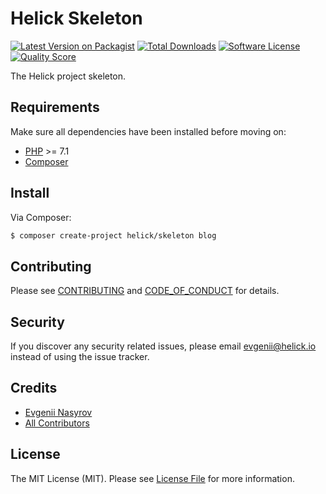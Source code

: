 # Helick Skeleton

[![Latest Version on Packagist][ico-version]][link-packagist]
[![Total Downloads][ico-downloads]][link-downloads]
[![Software License][ico-license]](LICENSE.md)
[![Quality Score][ico-code-quality]][link-code-quality]

The Helick project skeleton.

## Requirements

Make sure all dependencies have been installed before moving on:

* [PHP](http://php.net/manual/en/install.php) >= 7.1
* [Composer](https://getcomposer.org/download/)

## Install

Via Composer:

``` bash
$ composer create-project helick/skeleton blog
```

## Contributing

Please see [CONTRIBUTING](CONTRIBUTING.md) and [CODE_OF_CONDUCT](CODE_OF_CONDUCT.md) for details.

## Security

If you discover any security related issues, please email evgenii@helick.io instead of using the issue tracker.

## Credits

- [Evgenii Nasyrov][link-author]
- [All Contributors][link-contributors]

## License

The MIT License (MIT). Please see [License File](LICENSE.md) for more information.

[ico-version]: https://img.shields.io/packagist/v/helick/skeleton.svg?style=flat-square
[ico-license]: https://img.shields.io/badge/license-MIT-brightgreen.svg?style=flat-square
[ico-code-quality]: https://img.shields.io/scrutinizer/g/helick/skeleton.svg?style=flat-square
[ico-downloads]: https://img.shields.io/packagist/dt/helick/skeleton.svg?style=flat-square

[link-packagist]: https://packagist.org/packages/helick/skeleton
[link-code-quality]: https://scrutinizer-ci.com/g/helick/skeleton
[link-downloads]: https://packagist.org/packages/helick/skeleton
[link-author]: https://github.com/nasyrov
[link-contributors]: ../../contributors
